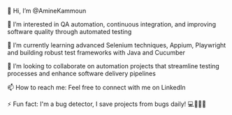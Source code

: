 👋 Hi, I’m @AmineKammoun

👀 I’m interested in QA automation, continuous integration, and improving software quality through automated testing

🌱 I’m currently learning advanced Selenium techniques, Appium, Playwright and building robust test frameworks with Java and Cucumber

💞️ I’m looking to collaborate on automation projects that streamline testing processes and enhance software delivery pipelines

📫 How to reach me: Feel free to connect with me on LinkedIn

⚡ Fun fact: I'm a bug detector, I save projects from bugs daily! 💻🔨🐞🐛


<!---
AminexKammoun/AminexKammoun is a ✨ special ✨ repository because its `README.md` (this file) appears on your GitHub profile.
You can click the Preview link to take a look at your changes.
--->
